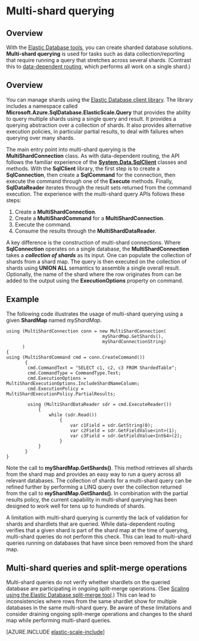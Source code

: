 <properties 
	pageTitle="Multi-shard querying | Windows Azure" 
	description="Run queries across shards using the elastic database client library." 
	services="sql-database" 
	documentationCenter="" 
	manager="jeffreyg" 
	authors="torsteng" 
	editor=""/>

<tags
	ms.service="sql-database"
	ms.date="11/04/2015"
	wacn.date=""/>

# Multi-shard querying

## Overview

With the [Elastic Database tools](/documentation/articles/sql-database-elastic-scale-introduction), you can create sharded database solutions. **Multi-shard querying** is used for tasks such as data collection/reporting that require running a query that stretches across several shards. (Contrast this to [data-dependent routing](/documentation/articles/sql-database-elastic-scale-data-dependent-routing), which performs all work on a single shard.) 

## Overview

You can manage shards using the [Elastic Database client library](/documentation/articles/sql-database-elastic-database-client-library). The library includes a  namespace called **Microsoft.Azure.SqlDatabase.ElasticScale.Query** that provides the ability to query multiple shards using a single query and result. It provides a querying abstraction over a collection of shards. It also provides alternative execution policies, in particular partial results, to deal with failures when querying over many shards.  

The main entry point into multi-shard querying is the **MultiShardConnection** class. As with data-dependent routing, the API follows the familiar experience of the **[System.Data.SqlClient](http://msdn.microsoft.com/zh-cn/library/System.Data.SqlClient(v=vs.110).aspx)** classes and methods. With the **SqlClient** library, the first step is to create a **SqlConnection**, then create a **SqlCommand** for the connection, then execute the command through one of the **Execute** methods. Finally, **SqlDataReader** iterates through the result sets returned from the command execution. The experience with the multi-shard query APIs follows these steps: 

1. Create a **MultiShardConnection**.
2. Create a **MultiShardCommand** for a **MultiShardConnection**.
3. Execute the command.
4. Consume the results through the **MultiShardDataReader**. 

A key difference is the construction of multi-shard connections. Where **SqlConnection** operates on a single database, the **MultiShardConnection** takes a ***collection of shards*** as its input. One can populate the collection of shards from a shard map. The query is then executed on the collection of shards using **UNION ALL** semantics to assemble a single overall result. Optionally, the name of the shard where the row originates from can be added to the output using the **ExecutionOptions** property on command. 

## Example

The following code illustrates the usage of multi-shard querying using a given **ShardMap** named *myShardMap*. 

    using (MultiShardConnection conn = new MultiShardConnection( 
                                        myShardMap.GetShards(), 
                                        myShardConnectionString) 
          ) 
    { 
    using (MultiShardCommand cmd = conn.CreateCommand())
           { 
            cmd.CommandText = "SELECT c1, c2, c3 FROM ShardedTable"; 
            cmd.CommandType = CommandType.Text; 
            cmd.ExecutionOptions = MultiShardExecutionOptions.IncludeShardNameColumn; 
            cmd.ExecutionPolicy = MultiShardExecutionPolicy.PartialResults; 

            using (MultiShardDataReader sdr = cmd.ExecuteReader()) 
            	{ 
                	while (sdr.Read())
                    	{ 
                        	var c1Field = sdr.GetString(0); 
                        	var c2Field = sdr.GetFieldValue<int>(1); 
                        	var c3Field = sdr.GetFieldValue<Int64>(2);
                    	} 
             	} 
           } 
    } 
 

Note the call to **myShardMap.GetShards()**. This method retrieves all shards from the shard map and provides an easy way to run a query across all relevant databases. The collection of shards for a multi-shard query can be refined further by performing a LINQ query over the collection returned from the call to **myShardMap.GetShards()**. In combination with the partial results policy, the current capability in multi-shard querying has been designed to work well for tens up to hundreds of shards.

A limitation with multi-shard querying is currently the lack of validation for shards and shardlets that are queried. While data-dependent routing verifies that a given shard is part of the shard map at the time of querying, multi-shard queries do not perform this check. This can lead to multi-shard queries running on databases that have since been removed from the shard map.

## Multi-shard queries and split-merge operations

Multi-shard queries do not verify whether shardlets on the queried database are participating in ongoing split-merge operations. (See [Scaling using the Elastic Database split-merge tool](/documentation/articles/sql-database-elastic-scale-overview-split-and-merge).) This can lead to inconsistencies where rows from the same shardlet show for multiple databases in the same multi-shard query. Be aware of these limitations and consider draining ongoing split-merge operations and changes to the shard map while performing multi-shard queries.

[AZURE.INCLUDE [elastic-scale-include](../includes/elastic-scale-include.md)]
 